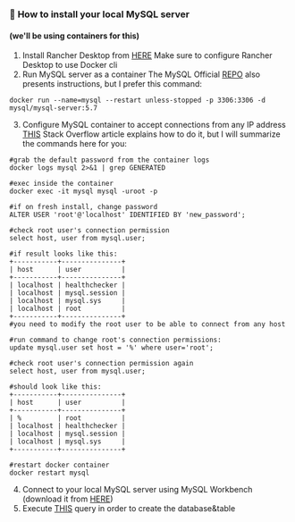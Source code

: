 ### :memo: <font color> How to install your local MySQL server </font>
#### (we'll be using containers for this)

1. Install Rancher Desktop from [HERE](https://rancherdesktop.io/)
Make sure to configure Rancher Desktop to use Docker cli
2. Run MySQL server as a container
The MySQL Official [REPO](https://hub.docker.com/r/mysql/mysql-server) also presents instructions, but I prefer this command:
```
docker run --name=mysql --restart unless-stopped -p 3306:3306 -d mysql/mysql-server:5.7
```
3. Configure MySQL container to accept connections from any IP address
[THIS](https://stackoverflow.com/questions/33827342/how-to-connect-mysql-workbench-to-running-mysql-inside-docker) Stack Overflow article explains how to do it, but I will summarize the commands here for you:
```
#grab the default password from the container logs
docker logs mysql 2>&1 | grep GENERATED

#exec inside the container
docker exec -it mysql mysql -uroot -p

#if on fresh install, change password
ALTER USER 'root'@'localhost' IDENTIFIED BY 'new_password';

#check root user's connection permission
select host, user from mysql.user;

#if result looks like this:
+-----------+---------------+
| host      | user          |
+-----------+---------------+
| localhost | healthchecker |
| localhost | mysql.session |
| localhost | mysql.sys     |
| localhost | root          |
+-----------+---------------+
#you need to modify the root user to be able to connect from any host

#run command to change root's connection permissions:
update mysql.user set host = '%' where user='root';

#check root user's connection permission again
select host, user from mysql.user;

#should look like this:
+-----------+---------------+
| host      | user          |
+-----------+---------------+
| %         | root          |
| localhost | healthchecker |
| localhost | mysql.session |
| localhost | mysql.sys     |
+-----------+---------------+

#restart docker container
docker restart mysql
```
4. Connect to your local MySQL server using MySQL Workbench (download it from [HERE](https://dev.mysql.com/downloads/workbench/))
5. Execute [THIS](https://github.com/razidare/path2DevOps_initial_setup/blob/main/product_table_query.sql) query in order to create the database&table